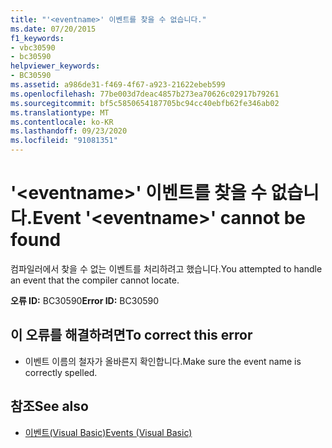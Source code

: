 ```yaml
---
title: "'<eventname>' 이벤트를 찾을 수 없습니다."
ms.date: 07/20/2015
f1_keywords:
- vbc30590
- bc30590
helpviewer_keywords:
- BC30590
ms.assetid: a986de31-f469-4f67-a923-21622ebeb599
ms.openlocfilehash: 77be003d7deac4857b273ea70626c02917b79261
ms.sourcegitcommit: bf5c5850654187705bc94cc40ebfb62fe346ab02
ms.translationtype: MT
ms.contentlocale: ko-KR
ms.lasthandoff: 09/23/2020
ms.locfileid: "91081351"
---
```

# <a name="event-eventname-cannot-be-found"></a><span data-ttu-id="16dce-102">'\<eventname>' 이벤트를 찾을 수 없습니다.</span><span class="sxs-lookup"><span data-stu-id="16dce-102">Event '\<eventname>' cannot be found</span></span>

<span data-ttu-id="16dce-103">컴파일러에서 찾을 수 없는 이벤트를 처리하려고 했습니다.</span><span class="sxs-lookup"><span data-stu-id="16dce-103">You attempted to handle an event that the compiler cannot locate.</span></span>  
  
 <span data-ttu-id="16dce-104">**오류 ID:** BC30590</span><span class="sxs-lookup"><span data-stu-id="16dce-104">**Error ID:** BC30590</span></span>  
  
## <a name="to-correct-this-error"></a><span data-ttu-id="16dce-105">이 오류를 해결하려면</span><span class="sxs-lookup"><span data-stu-id="16dce-105">To correct this error</span></span>  
  
- <span data-ttu-id="16dce-106">이벤트 이름의 철자가 올바른지 확인합니다.</span><span class="sxs-lookup"><span data-stu-id="16dce-106">Make sure the event name is correctly spelled.</span></span>  
  
## <a name="see-also"></a><span data-ttu-id="16dce-107">참조</span><span class="sxs-lookup"><span data-stu-id="16dce-107">See also</span></span>

- [<span data-ttu-id="16dce-108">이벤트(Visual Basic)</span><span class="sxs-lookup"><span data-stu-id="16dce-108">Events (Visual Basic)</span></span>](../programming-guide/language-features/events/index.md)
